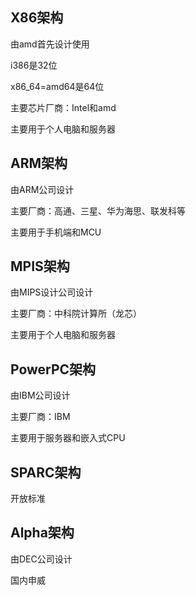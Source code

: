 ## X86架构

由amd首先设计使用

i386是32位

x86_64=amd64是64位

主要芯片厂商：Intel和amd

主要用于个人电脑和服务器

## ARM架构

由ARM公司设计

主要厂商：高通、三星、华为海思、联发科等

主要用于手机端和MCU

## MPIS架构

由MIPS设计公司设计

主要厂商：中科院计算所（龙芯）

主要用于个人电脑和服务器

## PowerPC架构

由IBM公司设计

主要厂商：IBM

主要用于服务器和嵌入式CPU

## SPARC架构

开放标准

## Alpha架构

由DEC公司设计

国内申威